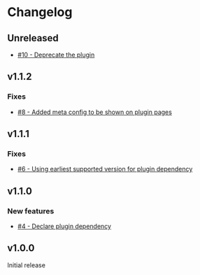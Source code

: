 # Changelog

## Unreleased

- [#10 - Deprecate the plugin](https://github.com/alphagov/govuk-prototype-kit-task-list/pull/10)

## v1.1.2

### Fixes

- [#8 - Added meta config to be shown on plugin pages](https://github.com/alphagov/govuk-prototype-kit-task-list/pull/8)

## v1.1.1

### Fixes

- [#6 - Using earliest supported version for plugin dependency](https://github.com/alphagov/govuk-prototype-kit-task-list/pull/6)

## v1.1.0

### New features

- [#4 - Declare plugin dependency](https://github.com/alphagov/govuk-prototype-kit-task-list/pull/4)

## v1.0.0

Initial release
